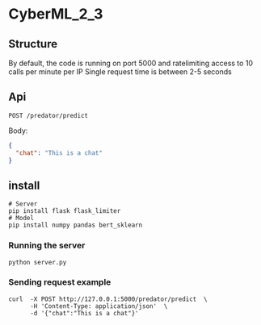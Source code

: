 # CyberML_2_3

## Structure

By default, the code is running on port 5000 and ratelimiting access to 10 calls per minute per IP
Single request time is between 2-5 seconds

## Api

```http request
POST /predator/predict 
```
Body: 
```json
{
  "chat": "This is a chat"
}
```

## install

```shell
# Server
pip install flask flask_limiter 
# Model
pip install numpy pandas bert_sklearn
```

### Running the server

```shell
python server.py
```

### Sending request example

```shell
curl  -X POST http://127.0.0.1:5000/predator/predict  \
      -H 'Content-Type: application/json'  \
      -d '{"chat":"This is a chat"}'
      
```